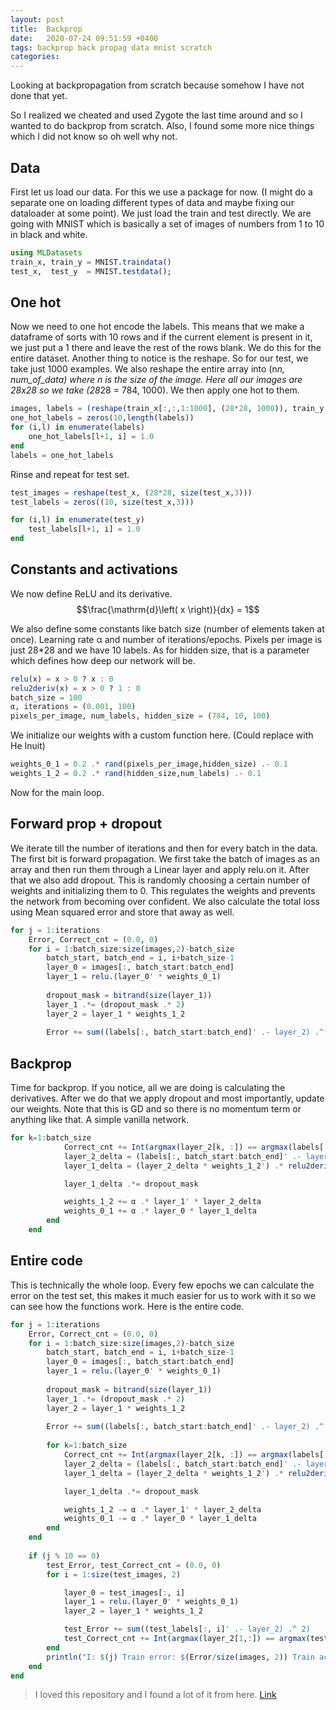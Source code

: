 ```yaml
---
layout: post
title:  Backprop
date:   2020-07-24 09:51:59 +0400
tags: backprop back propag data mnist scratch
categories:
---
```


Looking at backpropagation from scratch because somehow I have not done that yet.

So I realized we cheated and used Zygote the last time around and so I wanted to do backprop from scratch. Also, I found some more nice things which I did not know so oh well why not.

## Data

First let us load our data. For this we use a package for now. (I might do a separate one on loading different types of data and maybe fixing our dataloader at some point). We just load the train and test directly. We are going with MNIST which is basically a set of images of numbers from 1 to 10 in black and white.

``` julia
using MLDatasets
train_x, train_y = MNIST.traindata()
test_x,  test_y  = MNIST.testdata();
```

## One hot
Now we need to one hot encode the labels. This means that we make a dataframe of sorts with 10 rows and if the current element is present in it, we just put a 1 there and leave the rest of the rows blank. We do this for the entire dataset. 
Another thing to notice is the reshape. So for our test, we take just 1000 examples. We also reshape the entire array into (n*n, num_of_data) where n is the size of the image. Here all our images are 28x28 so we take (28*28 = 784, 1000).
We then apply one hot to them.


``` julia
images, labels = (reshape(train_x[:,:,1:1000], (28*28, 1000)), train_y[1:1000])
one_hot_labels = zeros(10,length(labels))
for (i,l) in enumerate(labels)
    one_hot_labels[l+1, i] = 1.0
end
labels = one_hot_labels
```

Rinse and repeat for test set.

``` julia
test_images = reshape(test_x, (28*28, size(test_x,3)))
test_labels = zeros((10, size(test_x,3)))

for (i,l) in enumerate(test_y)
    test_labels[l+1, i] = 1.0
end
```

## Constants and activations

We now define ReLU and its derivative. $$\frac{\mathrm{d}\left( x \right)}{dx} = 1$$

We also define some constants like batch size (number of elements taken at once). Learning rate α and number of iterations/epochs. Pixels per image is just 28*28 and we have 10 labels. As for hidden size, that is a parameter which defines how deep our network will be.

``` julia
relu(x) = x > 0 ? x : 0
relu2deriv(x) = x > 0 ? 1 : 0
batch_size = 100
α, iterations = (0.001, 100)
pixels_per_image, num_labels, hidden_size = (784, 10, 100)
```

We initialize our weights with a custom function here. (Could replace with He Inuit)

``` julia
weights_0_1 = 0.2 .* rand(pixels_per_image,hidden_size) .- 0.1
weights_1_2 = 0.2 .* rand(hidden_size,num_labels) .- 0.1
```

Now for the main loop.

## Forward prop + dropout

We iterate till the number of iterations and then for every batch in the data.
The first bit is forward propagation.
We first take the batch of images as an array and then run them through a Linear layer and apply relu.on it. After that we also add dropout. This is randomly choosing a certain number of weights and initializing them to 0. This regulates the weights and prevents the network from becoming over confident.
We also calculate the total loss using Mean squared error and store that away as well. 

``` julia
for j = 1:iterations
    Error, Correct_cnt = (0.0, 0)
    for i = 1:batch_size:size(images,2)-batch_size
        batch_start, batch_end = i, i+batch_size-1
        layer_0 = images[:, batch_start:batch_end]
        layer_1 = relu.(layer_0' * weights_0_1)
        
        dropout_mask = bitrand(size(layer_1))
        layer_1 .*= (dropout_mask .* 2)
        layer_2 = layer_1 * weights_1_2
        
        Error += sum((labels[:, batch_start:batch_end]' .- layer_2) .^ 2)
```

## Backprop 

Time for backprop. If you notice, all we are doing is calculating the derivatives.
After we do that we apply dropout and most importantly, update our weights. Note that this is GD and so there is no momentum term or anything like that. A simple vanilla network.

``` julia
for k=1:batch_size
            Correct_cnt += Int(argmax(layer_2[k, :]) == argmax(labels[:, batch_start+k-1]))[]
            layer_2_delta = (labels[:, batch_start:batch_end]' .- layer_2) ./batch_size
            layer_1_delta = (layer_2_delta * weights_1_2') .* relu2deriv.(layer_1)

            layer_1_delta .*= dropout_mask

            weights_1_2 += α .* layer_1' * layer_2_delta
            weights_0_1 += α .* layer_0 * layer_1_delta
        end
    end
```

## Entire code

This is technically the whole loop. Every few epochs we can calculate the error on the test set, this makes it much easier for us to work with it so we can see how the functions work.
Here is the entire code.

``` julia
for j = 1:iterations
    Error, Correct_cnt = (0.0, 0)
    for i = 1:batch_size:size(images,2)-batch_size
        batch_start, batch_end = i, i+batch_size-1
        layer_0 = images[:, batch_start:batch_end]
        layer_1 = relu.(layer_0' * weights_0_1)
        
        dropout_mask = bitrand(size(layer_1))
        layer_1 .*= (dropout_mask .* 2)
        layer_2 = layer_1 * weights_1_2
        
        Error += sum((labels[:, batch_start:batch_end]' .- layer_2) .^ 2)
        
        for k=1:batch_size
            Correct_cnt += Int(argmax(layer_2[k, :]) == argmax(labels[:, batch_start+k-1]))[]
            layer_2_delta = (labels[:, batch_start:batch_end]' .- layer_2) ./batch_size
            layer_1_delta = (layer_2_delta * weights_1_2') .* relu2deriv.(layer_1)

            layer_1_delta .*= dropout_mask

            weights_1_2 -= α .* layer_1' * layer_2_delta
            weights_0_1 -= α .* layer_0 * layer_1_delta
        end
    end
        
    if (j % 10 == 0)
        test_Error, test_Correct_cnt = (0.0, 0)
        for i = 1:size(test_images, 2)

            layer_0 = test_images[:, i]
            layer_1 = relu.(layer_0' * weights_0_1)
            layer_2 = layer_1 * weights_1_2

            test_Error += sum((test_labels[:, i]' .- layer_2) .^ 2)
            test_Correct_cnt += Int(argmax(layer_2[1,:]) == argmax(test_labels[:, i]))
        end
        println("I: $(j) Train error: $(Error/size(images, 2)) Train accuracy: $(Correct_cnt/size(images, 2)) Test-Err:: $(test_Error/size(test_images, 2)) Test-Acc:: $(test_Correct_cnt/size(test_images, 2))")
    end
end
```

> I loved this repository and I found a lot of it from here. [Link](https://github.com/deepaksuresh/Grokking-Deep-Learning-with-Julia/blob/master/)

